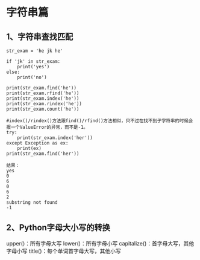 # 字符串篇

## 1、字符串查找匹配
```
str_exam = 'he jk he'

if 'jk' in str_exam:
    print('yes')
else:
    print('no')
    
print(str_exam.find('he'))
print(str_exam.rfind('he'))
print(str_exam.index('he'))
print(str_exam.rindex('he'))
print(str_exam.count('he'))

#index()/rindex()方法跟find()/rfind()方法相似，只不过在找不到子字符串的时候会报一个ValueError的异常，而不是-1。
try:
    print(str_exam.index('her'))
except Exception as ex:
    print(ex)
print(str_exam.find('her'))

结果：
yes
0
6
0
6
2
substring not found
-1
```

## 2、Python字母大小写的转换
upper()：所有字母大写
lower()：所有字母小写
capitalize()：首字母大写，其他字母小写
title()：每个单词首字母大写，其他小写